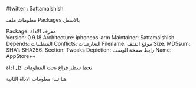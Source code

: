 
#twitter : Sattamalshlsh





معلومات ملف Packages بالاسفل 


Package: معرف الاداة  
Version: 0.9.18
Architecture: iphoneos-arm
Maintainer: Sattamalshlsh
Depends: المتطلبات 
Conflicts: التعارضات
Filename: موقع الملف
Size: 
MD5sum: 
SHA1: 
SHA256: 
Section: Tweaks
Depiction: رابط صفحة الوصف 
Name: AppStore++


 تحط سطر فراغ  تحت المعلومات كل اداة   
 
 هنا تبدا معلومات  الاداة الثانية 
